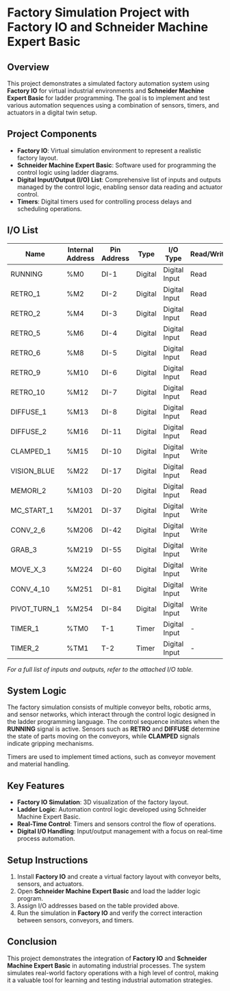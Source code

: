 # Factory Simulation Project with Factory IO and Schneider Machine Expert Basic

## Overview
This project demonstrates a simulated factory automation system using **Factory IO** for virtual industrial environments and **Schneider Machine Expert Basic** for ladder programming. The goal is to implement and test various automation sequences using a combination of sensors, timers, and actuators in a digital twin setup.

## Project Components
- **Factory IO**: Virtual simulation environment to represent a realistic factory layout.
- **Schneider Machine Expert Basic**: Software used for programming the control logic using ladder diagrams.
- **Digital Input/Output (I/O) List**: Comprehensive list of inputs and outputs managed by the control logic, enabling sensor data reading and actuator control.
- **Timers**: Digital timers used for controlling process delays and scheduling operations.

## I/O List

| **Name**          | **Internal Address** | **Pin Address** | **Type** | **I/O Type**      | **Read/Write** |
|-------------------|----------------------|----------------|----------|------------------|----------------|
| RUNNING           | %M0                  | DI-1           | Digital  | Digital Input     | Read           |
| RETRO_1           | %M2                  | DI-2           | Digital  | Digital Input     | Read           |
| RETRO_2           | %M4                  | DI-3           | Digital  | Digital Input     | Read           |
| RETRO_5           | %M6                  | DI-4           | Digital  | Digital Input     | Read           |
| RETRO_6           | %M8                  | DI-5           | Digital  | Digital Input     | Read           |
| RETRO_9           | %M10                 | DI-6           | Digital  | Digital Input     | Read           |
| RETRO_10          | %M12                 | DI-7           | Digital  | Digital Input     | Read           |
| DIFFUSE_1         | %M13                 | DI-8           | Digital  | Digital Input     | Read           |
| DIFFUSE_2         | %M16                 | DI-11          | Digital  | Digital Input     | Read           |
| CLAMPED_1         | %M15                 | DI-10          | Digital  | Digital Input     | Write          |
| VISION_BLUE       | %M22                 | DI-17          | Digital  | Digital Input     | Read           |
| MEMORI_2          | %M103                | DI-20          | Digital  | Digital Input     | Read           |
| MC_START_1        | %M201                | DI-37          | Digital  | Digital Input     | Write          |
| CONV_2_6          | %M206                | DI-42          | Digital  | Digital Input     | Write          |
| GRAB_3            | %M219                | DI-55          | Digital  | Digital Input     | Write          |
| MOVE_X_3          | %M224                | DI-60          | Digital  | Digital Input     | Write          |
| CONV_4_10         | %M251                | DI-81          | Digital  | Digital Input     | Write          |
| PIVOT_TURN_1      | %M254                | DI-84          | Digital  | Digital Input     | Write          |
| TIMER_1           | %TM0                 | T-1            | Timer    | Digital Input     | -              |
| TIMER_2           | %TM1                 | T-2            | Timer    | Digital Input     | -              |

*For a full list of inputs and outputs, refer to the attached I/O table.*

## System Logic
The factory simulation consists of multiple conveyor belts, robotic arms, and sensor networks, which interact through the control logic designed in the ladder programming language. The control sequence initiates when the **RUNNING** signal is active. Sensors such as **RETRO** and **DIFFUSE** determine the state of parts moving on the conveyors, while **CLAMPED** signals indicate gripping mechanisms.

Timers are used to implement timed actions, such as conveyor movement and material handling. 

## Key Features
- **Factory IO Simulation**: 3D visualization of the factory layout.
- **Ladder Logic**: Automation control logic developed using Schneider Machine Expert Basic.
- **Real-Time Control**: Timers and sensors control the flow of operations.
- **Digital I/O Handling**: Input/output management with a focus on real-time process automation.

## Setup Instructions
1. Install **Factory IO** and create a virtual factory layout with conveyor belts, sensors, and actuators.
2. Open **Schneider Machine Expert Basic** and load the ladder logic program.
3. Assign I/O addresses based on the table provided above.
4. Run the simulation in **Factory IO** and verify the correct interaction between sensors, conveyors, and timers.

## Conclusion
This project demonstrates the integration of **Factory IO** and **Schneider Machine Expert Basic** in automating industrial processes. The system simulates real-world factory operations with a high level of control, making it a valuable tool for learning and testing industrial automation strategies.
